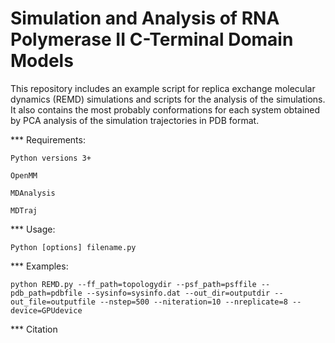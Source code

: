 # Simulation and Analysis of RNA Polymerase II C-Terminal Domain Models

This repository includes an example script for replica exchange molecular dynamics (REMD) simulations and scripts for the analysis of the simulations. It also contains the most probably conformations for each system obtained by PCA analysis of the simulation trajectories in PDB format. 

*** Requirements:
```
Python versions 3+

OpenMM

MDAnalysis

MDTraj
```
*** Usage:
```
Python [options] filename.py
```
*** Examples:
```
python REMD.py --ff_path=topologydir --psf_path=psffile --pdb_path=pdbfile --sysinfo=sysinfo.dat --out_dir=outputdir --out_file=outputfile --nstep=500 --niteration=10 --nreplicate=8 --device=GPUdevice
```
*** Citation
```
```
